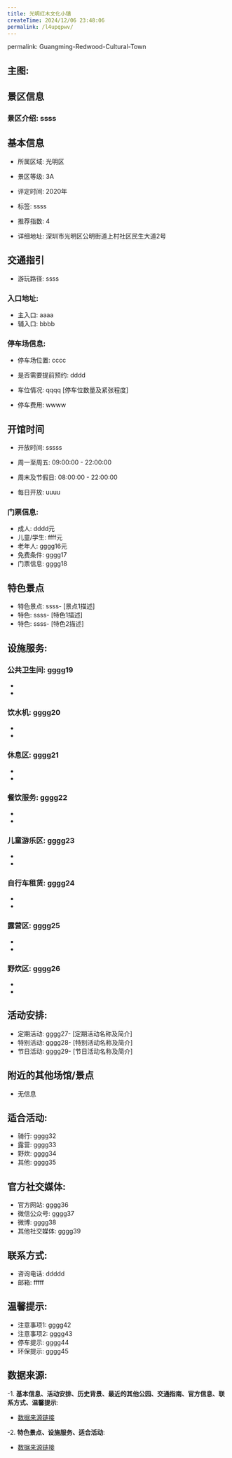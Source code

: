 ```yaml
---
title: 光明红木文化小镇
createTime: 2024/12/06 23:48:06
permalink: /l4upqpwv/
---
```

permalink: Guangming-Redwood-Cultural-Town
## 主图:
<ImageCard
image="https://cn.bing.com/th?id=OHR.AlfanzinaLighthouse_ZH-CN9704515669_1920x1080.webp"
title= "光明红木文化小镇"
description= ""
date="2024/12/06"
href="/"
author="sunshang-hl"
/>

## 景区信息
### 景区介绍: ssss
## 基本信息

- 所属区域: 光明区

- 景区等级: 3A

- 评定时间: 2020年

- 标签: ssss

- 推荐指数: 4

- 详细地址: 深圳市光明区公明街道上村社区民生大道2号

## 交通指引

- 游玩路径: ssss

### 入口地址:
- 主入口: aaaa
- 辅入口: bbbb
### 停车场信息:
- 停车场位置: cccc

- 是否需要提前预约: dddd

- 车位情况: qqqq [停车位数量及紧张程度]

- 停车费用: wwww

## 开馆时间
- 开放时间: sssss

- 周一至周五: 09:00:00 - 22:00:00
- 周末及节假日: 08:00:00 - 22:00:00
- 每日开放: uuuu

### 门票信息:
- 成人: dddd元
- 儿童/学生: ffff元
- 老年人: gggg16元
- 免费条件: gggg17
- 门票信息: gggg18
## 特色景点
- 特色景点: ssss- [景点1描述]
- 特色: ssss- [特色1描述]
- 特色: ssss- [特色2描述]
## 设施服务:
### 公共卫生间: gggg19
- 
- 
### 饮水机: gggg20
- 
- 
### 休息区: gggg21
- 
- 
### 餐饮服务: gggg22
- 
- 
### 儿童游乐区: gggg23
- 
- 
### 自行车租赁: gggg24
- 
- 
### 露营区: gggg25
- 
- 
### 野炊区: gggg26

- 
- 
## 活动安排:
- 定期活动: gggg27- [定期活动名称及简介]
- 特别活动: gggg28- [特别活动名称及简介]
- 节日活动: gggg29- [节日活动名称及简介]
## 附近的其他场馆/景点
- 无信息

## 适合活动:
- 骑行: gggg32
- 露营: gggg33
- 野炊: gggg34
- 其他: gggg35

## 官方社交媒体:
- 官方网站: gggg36
- 微信公众号: gggg37
- 微博: gggg38
- 其他社交媒体: gggg39

## 联系方式:
- 咨询电话: ddddd 
- 邮箱: fffff

## 温馨提示:
- 注意事项1: gggg42
- 注意事项2: gggg43
- 停车提示: gggg44
- 环保提示: gggg45

## 数据来源:
-1. **基本信息、活动安排、历史背景、最近的其他公园、交通指南、官方信息、联系方式、温馨提示**:
- [数据来源链接](gggg46)

-2. **特色景点、设施服务、适合活动**:
- [数据来源链接](gggg46)


